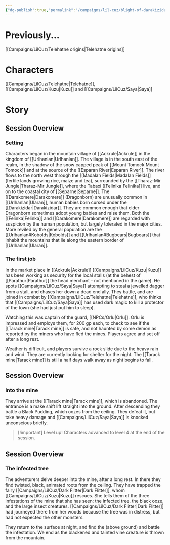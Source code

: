 ```yaml
---
{"dg-publish":true,"permalink":"/campaigns/lil-cuz/blight-of-darakizidar/"}
---
```



# Previously...
[[Campaigns/LilCuz/Telehatne origins\|Telehatne origins]] 

# Characters
[[Campaigns/LilCuz/Telehatne\|Telehatne]], [[Campaigns/LilCuz/Kuzu\|Kuzu]] and [[Campaigns/LilCuz/Saya\|Saya]]

# Story


<div class="transclusion internal-embed is-loaded"><div class="markdown-embed">



## Session Overview 
 
### Setting
Characters began in the mountain village of [[Ackrule\|Ackrule]] in the kingdom of [[Urlhanlan\|Urlhanlan]]. The village is in the south east of the realm, in the shadow of the snow capped peak of [[Mount Tomock\|Mount Tomock]] and at the source of the [[Esparan River\|Esparan River]].  The river flows to the north west through the [[Madalan Fields\|Madalan Fields]] (fertile lands growing rice, maize and tea), surrounded by the [[Tharaz-Mir Jungle\|Tharaz-Mir Jungle]], where the Tabaxi [[Felinika\|Felinika]] live, and on to the coastal city of [[Separne\|Separne]]. The [[Darakomere\|Darakomere]] (Dragonborn) are unusually common in [[Urlhanlan\|Ularan]], human babies born cursed under the [[Darakizidar\|Darakizidar]]. They are common enough that elder Dragonborn sometimes adopt young babies and raise them. Both the [[Felinka\|Felinka]] and [[Darakomere\|Darakomere]] are regarded with suspicion by the human population, but largely tolerated in the major cities.  More reviled by the general population are the [[Urlhanlan#Kobolds\|Kobolds]] and [[Urlhanlan#Bugbears\|Bugbears]] that inhabit the mountains that lie along the eastern border of [[Urlhanlan\|Ularan]]. 

### The first job

In the market place in [[Ackrule\|Ackrule]] [[Campaigns/LilCuz/Kuzu\|Kuzu]] has been working as security for the local stalls (at the behest of [[Parathur\|Parathur]] the head merchant - not mentioned in the game). He spots [[Campaigns/LilCuz/Saya\|Saya]] attempting to steal a jewelled dagger from a stall, and chases her down a dead end ally. They battle, and are joined in combat by [[Campaigns/LilCuz/Telehatne\|Telehatne]], who thinks that [[Campaigns/LilCuz/Saya\|Saya]] has used dark magic to kill a protector of the town (she had just put him to sleep). 

Watching this was captain of the guard, [[NPCs/Orlu\|Orlu]]. Orlu is impressed and employs them, for 200 gp each, to check to see if the [[Tarack mine\|Tarack mine]] is safe, and not haunted by some demon as reported by the miners who have fled the mines. Players agree and set off after a long rest.

Weather is difficult, and players survive a rock slide due to the heavy rain and wind. They are currently looking for shelter for the night. The [[Tarack mine\|Tarack mine]] is still a half days walk away as night begins to fall. 

</div></div>



<div class="transclusion internal-embed is-loaded"><div class="markdown-embed">



## Session Overview 
 
### Into the mine

They arrive at the [[Tarack mine\|Tarack mine]], which is abandoned. The entrance is a make shift lift straight into the ground. After descending they battle a Black Pudding, which oozes from the ceiling. They defeat it, but take heavy damage and [[Campaigns/LilCuz/Saya\|Saya]] is knocked unconscious briefly. 

> [!important] Level up!
> Characters advanced to level 4 at the end of the session. 

</div></div>



<div class="transclusion internal-embed is-loaded"><div class="markdown-embed">



## Session Overview

### The infected tree
The adventurers delve deeper into the mine, after a long rest. In there they find twisted, black, animated roots from the ceiling. They have trapped the fairy [[Campaigns/LilCuz/Dark Flitter\|Dark Flitter]], whom [[Campaigns/LilCuz/Kuzu\|Kuzu]] rescues. She tells them of the three infestations of the mine that she has seen: the infected tree, the black ooze, and the large insect creatures. [[Campaigns/LilCuz/Dark Flitter\|Dark Flitter]] had journeyed there from her woods because the tree was in distress, but had not expected the other monsters. 

They return to the surface at night, and find the (above ground) and battle the infestation. We end as the blackened and tainted vine creature is thrown from the mountain. 


</div></div>
